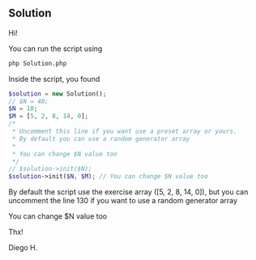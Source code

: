 ## Solution

Hi!

You can run the script using  

``` bash
php Solution.php
```

Inside the script, you found 

``` php
$solution = new Solution();
// $N = 40;
$N = 10;
$M = [5, 2, 8, 14, 0];
/*
 * Uncomment this line if you want use a preset array or yours.
 * By default you can use a random generator array
 *
 * You can change $N value too
 */
// $solution->init($N);
$solution->init($N, $M); // You can change $N value too
```
By default the script use the exercise array ([5, 2, 8, 14, 0]), but you can uncomment the line 130 if you want to use a random generator array

You can change $N value too

Thx!

Diego H.